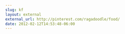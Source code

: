 ```yaml
---
slug: kf
layout: external
external_url: http://pinterest.com/ragadoodle/food/
date: 2012-02-12T14:53:48-06:00
---
```


